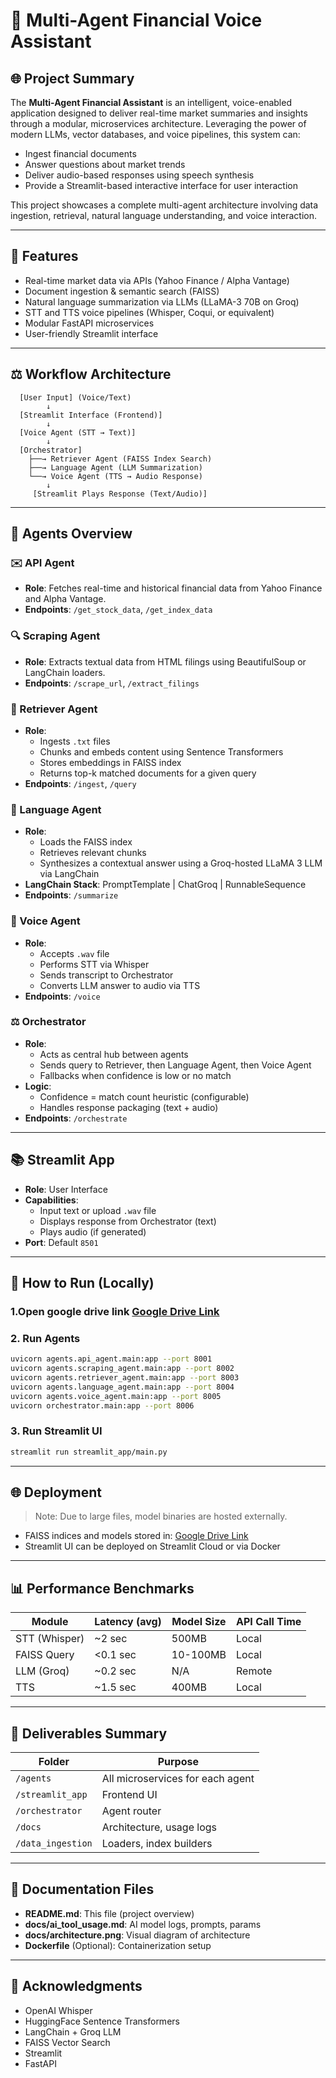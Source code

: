 # 🤖 Multi-Agent Financial Voice Assistant

## 🌐 Project Summary

The **Multi-Agent Financial Assistant** is an intelligent, voice-enabled application designed to deliver real-time market summaries and insights through a modular, microservices architecture. Leveraging the power of modern LLMs, vector databases, and voice pipelines, this system can:

- Ingest financial documents
- Answer questions about market trends
- Deliver audio-based responses using speech synthesis
- Provide a Streamlit-based interactive interface for user interaction

This project showcases a complete multi-agent architecture involving data ingestion, retrieval, natural language understanding, and voice interaction.

---

## 🚀 Features

- Real-time market data via APIs (Yahoo Finance / Alpha Vantage)
- Document ingestion & semantic search (FAISS)
- Natural language summarization via LLMs (LLaMA-3 70B on Groq)
- STT and TTS voice pipelines (Whisper, Coqui, or equivalent)
- Modular FastAPI microservices
- User-friendly Streamlit interface

---

## ⚖️ Workflow Architecture

```
  [User Input] (Voice/Text)
        ↓
  [Streamlit Interface (Frontend)]
        ↓
  [Voice Agent (STT → Text)]
        ↓
  [Orchestrator]
    ├──→ Retriever Agent (FAISS Index Search)
    ├──→ Language Agent (LLM Summarization)
    └──→ Voice Agent (TTS → Audio Response)
        ↓
     [Streamlit Plays Response (Text/Audio)]
```

---

## 🚧 Agents Overview

### ✉️ API Agent
- **Role**: Fetches real-time and historical financial data from Yahoo Finance and Alpha Vantage.
- **Endpoints**: `/get_stock_data`, `/get_index_data`

### 🔍 Scraping Agent
- **Role**: Extracts textual data from HTML filings using BeautifulSoup or LangChain loaders.
- **Endpoints**: `/scrape_url`, `/extract_filings`

### 🔀 Retriever Agent
- **Role**:
  - Ingests `.txt` files
  - Chunks and embeds content using Sentence Transformers
  - Stores embeddings in FAISS index
  - Returns top-k matched documents for a given query
- **Endpoints**: `/ingest`, `/query`

### 🧠 Language Agent
- **Role**:
  - Loads the FAISS index
  - Retrieves relevant chunks
  - Synthesizes a contextual answer using a Groq-hosted LLaMA 3 LLM via LangChain
- **LangChain Stack**: PromptTemplate | ChatGroq | RunnableSequence
- **Endpoints**: `/summarize`

### 🎤 Voice Agent
- **Role**:
  - Accepts `.wav` file
  - Performs STT via Whisper
  - Sends transcript to Orchestrator
  - Converts LLM answer to audio via TTS
- **Endpoints**: `/voice`

### ⚖️ Orchestrator
- **Role**:
  - Acts as central hub between agents
  - Sends query to Retriever, then Language Agent, then Voice Agent
  - Fallbacks when confidence is low or no match
- **Logic**:
  - Confidence = match count heuristic (configurable)
  - Handles response packaging (text + audio)
- **Endpoints**: `/orchestrate`

---

## 📚 Streamlit App

- **Role**: User Interface
- **Capabilities**:
  - Input text or upload `.wav` file
  - Displays response from Orchestrator (text)
  - Plays audio (if generated)
- **Port**: Default `8501`

---

## 🔹 How to Run (Locally)

### 1.Open google drive link [Google Drive Link](https://drive.google.com/drive/folders/1gYD3xFzz981ewxBMlAOfm5NHm0oLcR0o?usp=drive_link) 

### 2. Run Agents
```bash
uvicorn agents.api_agent.main:app --port 8001
uvicorn agents.scraping_agent.main:app --port 8002
uvicorn agents.retriever_agent.main:app --port 8003
uvicorn agents.language_agent.main:app --port 8004
uvicorn agents.voice_agent.main:app --port 8005
uvicorn orchestrator.main:app --port 8006
```

### 3. Run Streamlit UI
```bash
streamlit run streamlit_app/main.py
```

---

## 🌐 Deployment

> Note: Due to large files, model binaries are hosted externally.

- FAISS indices and models stored in: [Google Drive Link](https://drive.google.com/drive/folders/1gYD3xFzz981ewxBMlAOfm5NHm0oLcR0o?usp=drive_link)
- Streamlit UI can be deployed on Streamlit Cloud or via Docker

---

## 📊 Performance Benchmarks

| Module         | Latency (avg) | Model Size | API Call Time |
|----------------|---------------|------------|----------------|
| STT (Whisper)  | ~2 sec        | 500MB      | Local          |
| FAISS Query    | <0.1 sec      | 10-100MB   | Local          |
| LLM (Groq)     | ~0.2 sec      | N/A        | Remote         |
| TTS            | ~1.5 sec      | 400MB      | Local          |

---

## 📃 Deliverables Summary

| Folder            | Purpose                            |
|-------------------|------------------------------------|
| `/agents`         | All microservices for each agent   |
| `/streamlit_app`  | Frontend UI                        |
| `/orchestrator`   | Agent router                       |
| `/docs`           | Architecture, usage logs           |
| `/data_ingestion` | Loaders, index builders            |

---

## 📜 Documentation Files

- **README.md**: This file (project overview)
- **docs/ai_tool_usage.md**: AI model logs, prompts, params
- **docs/architecture.png**: Visual diagram of architecture
- **Dockerfile** (Optional): Containerization setup

---

## 🚀 Acknowledgments

- OpenAI Whisper
- HuggingFace Sentence Transformers
- LangChain + Groq LLM
- FAISS Vector Search
- Streamlit
- FastAPI
